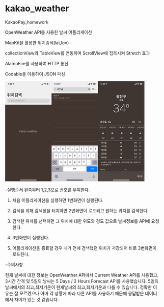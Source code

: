 # kakao_weather
KakaoPay_homework

OpenWeather API를 사용한 날씨 어플리케이션

MapKit을 활용한 위치검색(lat,lon)

collectionView와 TableView를 연동하여 ScrollView에 접목시켜 Stretch 효과

AlamoFire를 사용하여 HTTP 통신

Codable을 이용하여 JSON 파싱

<Screen Shot>

<img src=./image/Search.jpeg width="30%"><img src=./image/SearchTable.jpeg width="30%"><img src=./image/Result.jpeg width="30%">

-실행순서
왼쪽부터 1,2,3으로 번호를 부여한다.

1. 처음 어플리케이션을 실행하면 1번화면이 실행된다. 

2. 검색을 위해 검색창을 터치하면 2번화면이 로드되고 원하는 위치를 검색한다. 

3. 검색한 위치를 선택하면 그 위치에 대한 위도와 경도 값으로 날씨정보를 API에 요청한다. 

4. 3번화면이 실행된다.

5. 어플리케이션을 종료할 경우 내가 전에 검색했던 위치가 저장되어 바로 3번화면이 로드된다.

-주의사항

현재 날씨에 대한 정보는 OpenWeather API에서 Current Weather API를 사용했고, 3시간 간격 및 5일의 날씨는 5 Days / 3 Hours Forecast API를 사용했습니다.
5일의 날씨에서의 최고,최저기온이 현재날씨의 최고,최저기온과 다를 수 있습니다. 정확한 이유는 잘 모르겠으나 아마 각 상황에 따라 다른 API를 사용하기 때문에 응답받은 데이터에서 차이가 있는 것 같습니다. 
